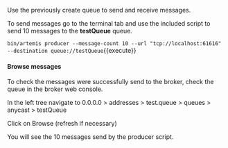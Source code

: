Use the previously create queue to send and receive messages.

To send messages go to the terminal tab and use the included script to send 10 messages to the **testQueue** queue.

`bin/artemis producer --message-count 10 --url "tcp://localhost:61616" --destination queue://testQueue`{{execute}}

#### Browse messages

To check the messages were successfully send to the broker, check the queue in the broker web console.

In the left tree navigate to 0.0.0.0 > addresses > test.queue > queues > anycast > testQueue

Click on Browse (refresh if necessary)

You will see the 10 messages send by the producer script.
